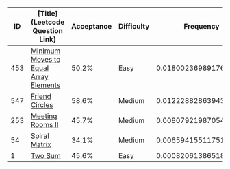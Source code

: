 |ID|[Title](Leetcode Question Link)|Acceptance|Difficulty|Frequency|
|----|-----|----|---|---|
|453|[Minimum Moves to Equal Array Elements]( https://leetcode.com/problems/minimum-moves-to-equal-array-elements)|50.2%|Easy|0.01800236989176031|
|547|[Friend Circles]( https://leetcode.com/problems/friend-circles)|58.6%|Medium|0.012228828639434596|
|253|[Meeting Rooms II]( https://leetcode.com/problems/meeting-rooms-ii)|45.7%|Medium|0.008079219870546493|
|54|[Spiral Matrix]( https://leetcode.com/problems/spiral-matrix)|34.1%|Medium|0.0065941551175130245|
|1|[Two Sum]( https://leetcode.com/problems/two-sum)|45.6%|Easy|0.0008206138651873125|
